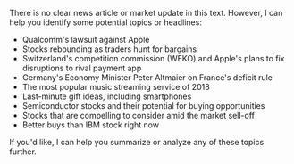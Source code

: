 There is no clear news article or market update in this text. However, I can help you identify some potential topics or headlines:

* Qualcomm's lawsuit against Apple
* Stocks rebounding as traders hunt for bargains
* Switzerland's competition commission (WEKO) and Apple's plans to fix disruptions to rival payment app
* Germany's Economy Minister Peter Altmaier on France's deficit rule
* The most popular music streaming service of 2018
* Last-minute gift ideas, including smartphones
* Semiconductor stocks and their potential for buying opportunities
* Stocks that are compelling to consider amid the market sell-off
* Better buys than IBM stock right now

If you'd like, I can help you summarize or analyze any of these topics further.